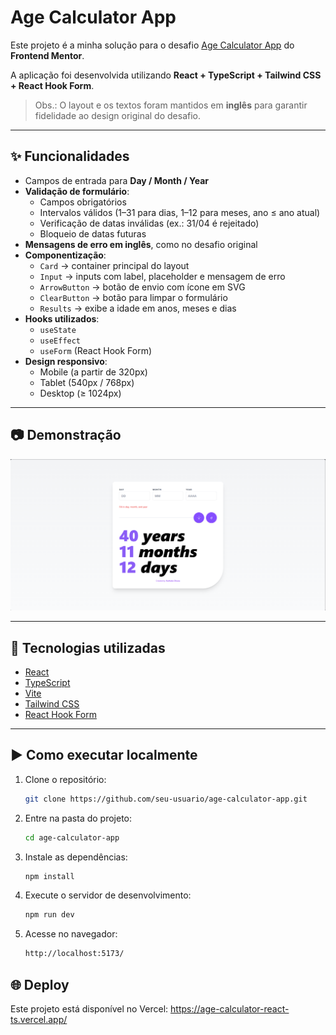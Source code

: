 # Age Calculator App

Este projeto é a minha solução para o desafio [Age Calculator App](https://www.frontendmentor.io/challenges/age-calculator-app-dF9DFFpj-Q) do **Frontend Mentor**.

A aplicação foi desenvolvida utilizando **React + TypeScript + Tailwind CSS + React Hook Form**.

> Obs.: O layout e os textos foram mantidos em **inglês** para garantir fidelidade ao design original do desafio.

---

## ✨ Funcionalidades

- Campos de entrada para **Day / Month / Year**
- **Validação de formulário**:
  - Campos obrigatórios
  - Intervalos válidos (1–31 para dias, 1–12 para meses, ano ≤ ano atual)
  - Verificação de datas inválidas (ex.: 31/04 é rejeitado)
  - Bloqueio de datas futuras
- **Mensagens de erro em inglês**, como no desafio original
- **Componentização**:
  - `Card` → container principal do layout
  - `Input` → inputs com label, placeholder e mensagem de erro
  - `ArrowButton` → botão de envio com ícone em SVG
  - `ClearButton` → botão para limpar o formulário
  - `Results` → exibe a idade em anos, meses e dias
- **Hooks utilizados**:
  - `useState`
  - `useEffect`
  - `useForm` (React Hook Form)
- **Design responsivo**:
  - Mobile (a partir de 320px)
  - Tablet (540px / 768px)
  - Desktop (≥ 1024px)

---

## 📷 Demonstração

![Preview do layout](/age-calc-rhf/src/assets/images/Layout.png)

---

## 🚀 Tecnologias utilizadas

- [React](https://react.dev/)
- [TypeScript](https://www.typescriptlang.org/)
- [Vite](https://vitejs.dev/)
- [Tailwind CSS](https://tailwindcss.com/)
- [React Hook Form](https://react-hook-form.com/)

---

## ▶️ Como executar localmente

1. Clone o repositório:

   ```bash
   git clone https://github.com/seu-usuario/age-calculator-app.git
   ```

2. Entre na pasta do projeto:

   ```bash
   cd age-calculator-app
   ```

3. Instale as dependências:

   ```bash
   npm install
   ```

4. Execute o servidor de desenvolvimento:

   ```bash
   npm run dev
   ```

5. Acesse no navegador:

   ```bash
   http://localhost:5173/
   ```

## 🌐 Deploy

Este projeto está disponível no Vercel: https://age-calculator-react-ts.vercel.app/
